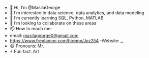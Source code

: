 - 👋 Hi, I’m @MasilaGeorge
- 👀 I’m interested in data science, data analytics, and data modeling
- 🌱 I’m currently learning SQL, Python, MATLAB 
- 💞️ I’m looking to collaborate on these areas
- 📫 How to reach me:
- email: masilageorge0@gmail.com
- https://www.freelancer.com/hireme/Joz254
-Website: [..](https://jozart254.wixsite.com/joz-art)
- 😄 Pronouns: Mr.
- ⚡ Fun fact: Art

<!---
MasilaGeorge/MasilaGeorge is a ✨ special ✨ repository because its `README.md` (this file) appears on your GitHub profile.
You can click the Preview link to take a look at your changes.
--->
